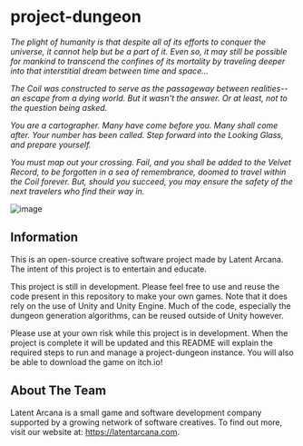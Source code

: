 # project-dungeon

_The plight of humanity is that despite all of its efforts to conquer the universe, it cannot help but be a part of it. Even so, it may still be possible for mankind to transcend the confines of its mortality by traveling deeper into that interstitial dream between time and space..._

_The Coil was constructed to serve as the passageway between realities--an escape from a dying world. But it wasn't the answer. Or at least, not to the question being asked._

_You are a cartographer. Many have come before you. Many shall come after. Your number has been called. Step forward into the Looking Glass, and prepare yourself._

_You must map out your crossing. Fail, and you shall be added to the Velvet Record, to be forgotten in a sea of remembrance, doomed to travel within the Coil forever. But, should you succeed, you may ensure the safety of the next travelers who find their way in._

![image](https://github.com/user-attachments/assets/eb562adf-e89d-428a-8a2e-50aab823471e)

## Information

This is an open-source creative software project made by Latent Arcana. The intent of this project is to entertain and educate. 

This project is still in development. Please feel free to use and reuse the code present in this repository to make your own games. Note that it does rely on the use of Unity and Unity Engine. Much of the code, especially the dungeon generation algorithms, can be reused outside of Unity however.

Please use at your own risk while this project is in development. When the project is complete it will be updated and this README will explain the required steps to run and manage a project-dungeon instance. You will also be able to download the game on itch.io!

## About The Team
Latent Arcana is a small game and software development company supported by a growing network of software creatives. To find out more, visit our website at: https://latentarcana.com.
